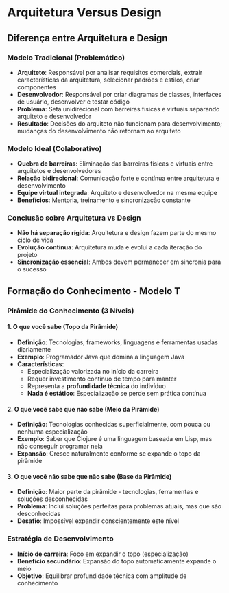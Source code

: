 # Arquitetura Versus Design

## Diferença entre Arquitetura e Design

### Modelo Tradicional (Problemático)
- **Arquiteto**: Responsável por analisar requisitos comerciais, extrair características da arquitetura, selecionar padrões e estilos, criar componentes
- **Desenvolvedor**: Responsável por criar diagramas de classes, interfaces de usuário, desenvolver e testar código
- **Problema**: Seta unidirecional com barreiras físicas e virtuais separando arquiteto e desenvolvedor
- **Resultado**: Decisões do arquiteto não funcionam para desenvolvimento; mudanças do desenvolvimento não retornam ao arquiteto

### Modelo Ideal (Colaborativo)
- **Quebra de barreiras**: Eliminação das barreiras físicas e virtuais entre arquitetos e desenvolvedores
- **Relação bidirecional**: Comunicação forte e contínua entre arquitetura e desenvolvimento
- **Equipe virtual integrada**: Arquiteto e desenvolvedor na mesma equipe
- **Benefícios**: Mentoria, treinamento e sincronização constante

### Conclusão sobre Arquitetura vs Design
- **Não há separação rígida**: Arquitetura e design fazem parte do mesmo ciclo de vida
- **Evolução contínua**: Arquitetura muda e evolui a cada iteração do projeto
- **Sincronização essencial**: Ambos devem permanecer em sincronia para o sucesso

## Formação do Conhecimento - Modelo T

### Pirâmide do Conhecimento (3 Níveis)

#### 1. O que você sabe (Topo da Pirâmide)
- **Definição**: Tecnologias, frameworks, linguagens e ferramentas usadas diariamente
- **Exemplo**: Programador Java que domina a linguagem Java
- **Características**: 
  - Especialização valorizada no início da carreira
  - Requer investimento contínuo de tempo para manter
  - Representa a **profundidade técnica** do indivíduo
  - **Nada é estático**: Especialização se perde sem prática contínua

#### 2. O que você sabe que não sabe (Meio da Pirâmide)
- **Definição**: Tecnologias conhecidas superficialmente, com pouca ou nenhuma especialização
- **Exemplo**: Saber que Clojure é uma linguagem baseada em Lisp, mas não conseguir programar nela
- **Expansão**: Cresce naturalmente conforme se expande o topo da pirâmide

#### 3. O que você não sabe que não sabe (Base da Pirâmide)
- **Definição**: Maior parte da pirâmide - tecnologias, ferramentas e soluções desconhecidas
- **Problema**: Inclui soluções perfeitas para problemas atuais, mas que são desconhecidas
- **Desafio**: Impossível expandir conscientemente este nível

### Estratégia de Desenvolvimento
- **Início de carreira**: Foco em expandir o topo (especialização)
- **Benefício secundário**: Expansão do topo automaticamente expande o meio
- **Objetivo**: Equilibrar profundidade técnica com amplitude de conhecimento
